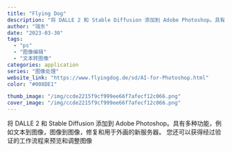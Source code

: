```yaml
---
title: "Flying Dog"
description: "将 DALLE 2 和 Stable Diffusion 添加到 Adobe Photoshop。具有多种功能，例如文本"
author: "瑞东"
date: "2023-03-30"
tags:
  - "ps"
  - "图像编辑"
  - "文本转图像"
categories: application
series: "图像处理"
website_link: "https://www.flyingdog.de/sd/AI-for-Photoshop.html"
color: "#008DE1"

thumb_image: "/img/ccde2215f9cf999ee66f7afecf12c066.png"
cover_image: "/img/ccde2215f9cf999ee66f7afecf12c066.png"
---
```


将 DALLE 2 和 Stable Diffusion 添加到 Adobe Photoshop。具有多种功能，例如文本到图像，图像到图像，修复和用于外画的新服务器。 您还可以获得经过验证的工作流程来预览和调整图像